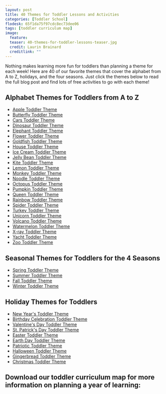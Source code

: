 ```yaml
---
layout: post
title: 40 Themes for Toddler Lessons and Activities
categories: [Toddler School]
flodesk: 65f1da75f97cdc8ec73dee06
tags: [toddler curriculum map]
image:
  feature: 
  teaser: 40-themes-for-toddler-lessons-teaser.jpg
  credit: Laurin Brainard
  creditlink: ""
---
```

Nothing makes learning more fun for toddlers than planning a theme for each week! Here are 40 of our favorite themes that cover the alphabet from A to Z, holidays, and the four seasons. Just click the themes below to read the full blog post and find lots of free activities to go with each theme!

## Alphabet Themes for Toddlers from A to Z
- [Apple Toddler Theme](https://theprimarybrain.com/toddler%20school/2018/09/07/Toddler-School-Curriculum-Apple-Theme-Lesson-1/)
- [Butterfly Toddler Theme](https://theprimarybrain.com/toddler%20school/2020/03/04/Toddler-School-Curriculum-Butterly-Themed-Lessons/)
- [Cars Toddler Theme](https://theprimarybrain.com/toddler%20school/2020/03/17/Toddler-School-Curriculum-Car-Themed-Lessons/)
- [Dinosaur Toddler Theme](https://theprimarybrain.com/toddler%20school/2021/01/08/Toddler-School-Dinosaur-Activities/)
- [Elephant Toddler Theme](https://theprimarybrain.com/toddler%20school/2021/03/10/Elephant-Toddler-Activities/)
- [Flower Toddler Theme](https://theprimarybrain.com/toddler%20school/2021/03/23/Toddler-Flower-Activities/)
- [Goldfish Toddler Theme](https://theprimarybrain.com/toddler%20school/2022/04/15/Goldfish-Toddler-Activities/)
- [House Toddler Theme](https://theprimarybrain.com/toddler%20school/2022/01/24/House-Themed-Toddler-School-Activities/)
- [Ice Cream Toddler Theme](https://theprimarybrain.com/toddler%20school/2022/08/12/Ice-Cream-Toddler-Activities/)
- [Jelly Bean Toddler Theme](https://theprimarybrain.com/toddler%20school/2020/02/05/Toddler-School-Curriculum-Jelly-Bean-Themed-Unit/)
- [Kite Toddler Theme](https://theprimarybrain.com/toddler%20school/2023/02/20/Kite-Toddler-Activities/)
- [Lemon Toddler Theme](https://theprimarybrain.com/toddler%20school/2022/01/04/Lemon-Toddler-School-Activities/)
- [Monkey Toddler Theme](https://theprimarybrain.com/toddler%20school/2022/09/27/Monkey-Toddler-Activities/)
- [Noodle Toddler Theme](https://theprimarybrain.com/toddler%20school/2022/02/22/Noodle-Themed-Toddler-School/)
- [Octopus Toddler Theme](https://theprimarybrain.com/toddler%20school/2022/01/11/Octopus-Toddler-School-Activities/)
- [Pumpkin Toddler Theme](https://theprimarybrain.com/toddler%20school/2022/09/01/Pumpkin-Toddler-Activities/)
- [Queen Toddler Theme](https://theprimarybrain.com/toddler%20school/2022/10/05/Queen-Themed-Toddler-Activities/)
- [Rainbow Toddler Theme](https://theprimarybrain.com/toddler%20school/2018/10/14/Toddler-School-Curriculum-Rainbow-Theme/)
- [Spider Toddler Theme](https://theprimarybrain.com/toddler%20school/2022/09/20/Easily-Teach-the-Letter-S/)
- [Turkey Toddler Theme](https://theprimarybrain.com/toddler%20school/2022/11/05/Turkey-Activities-For-Toddlers/)
- [Unicorn Toddler Theme](https://theprimarybrain.com/toddler%20school/2022/02/02/Unicorn-Themed-Toddler-Activities/)
- [Volcano Toddler Theme](https://theprimarybrain.com/toddler%20school/2022/10/18/Volcano-Toddler-Activities/)
- [Watermelon Toddler Theme](https://theprimarybrain.com/toddler%20school/2021/05/11/Watermelon-Toddler-School-Activities/)
- [X-ray Toddler Theme](https://theprimarybrain.com/toddler%20school/2022/09/04/Simple-Activities-For-The-Letter-X/)
- [Yacht Toddler Theme](https://theprimarybrain.com/toddler%20school/2022/09/13/Yacht-Toddler-Activities/)
- [Zoo Toddler Theme](https://theprimarybrain.com/toddler%20school/2020/03/08/Toddler-School-Curriculum-Zoo-Themed-Lessons/)

## Seasonal Themes for Toddlers for the 4 Seasons 
- [Spring Toddler Theme](https://theprimarybrain.com/toddler%20school/2022/03/28/Spring-Toddler-Activities/)
- [Summer Toddler Theme](https://theprimarybrain.com/toddler%20school/2023/06/23/Summer-Activities-For-Toddlers/)
- [Fall Toddler Theme](https://theprimarybrain.com/toddler%20school/2024/02/10/Fall-Themed-Toddler-Activities/)
- [Winter Toddler Theme](https://theprimarybrain.com/toddler%20school/2022/01/19/Winter-Themed-Toddler-Activities/)

## Holiday Themes for Toddlers
- [New Year's Toddler Theme](https://theprimarybrain.com/toddler%20school/2023/12/19/New-Years-Toddler-Activities/)
- [Birthday Celebration Toddler Theme](https://theprimarybrain.com/toddler%20school/2024/01/04/Birthday-Celebration-Toddler-Activities/)
- [Valentine's Day Toddler Theme](https://theprimarybrain.com/toddler%20school/2023/02/12/Valentine-Toddler-Activites/)
- [St. Patrick's Day Toddler Theme](https://theprimarybrain.com/toddler%20school/2023/02/23/St-Patricks-Day-Toddler-Activities/)
- [Easter Toddler Theme](https://theprimarybrain.com/toddler%20school/2023/04/11/Easter-Toddler-School-Activities/)
- [Earth Day Toddler Theme](https://theprimarybrain.com/toddler%20school/2024/03/10/Earth-Day-Toddler-Activities/)
- [Patriotic Toddler Theme](https://theprimarybrain.com/toddler%20school/2022/11/08/Patriotic-Toddler-Activities/)
- [Halloween Toddler Theme](https://theprimarybrain.com/toddler%20school/2022/10/13/Halloween-Toddler-Activities/)
- [Gingerbread Toddler Theme](https://theprimarybrain.com/toddler%20school/2024/02/09/Gingerbread-Toddler-Activities/)
- [Christmas Toddler Theme](https://theprimarybrain.com/toddler%20school/2024/02/12/Christmas-Toddler-Activities/)

## Download our toddler curriculum map for more information on planning a year of learning:
<div id="fd-form-65f1da75f97cdc8ec73dee06"></div>
<script>
  window.fd('form', {
    formId: '65f1da75f97cdc8ec73dee06',
    containerEl: '#fd-form-65f1da75f97cdc8ec73dee06'
  });
</script>